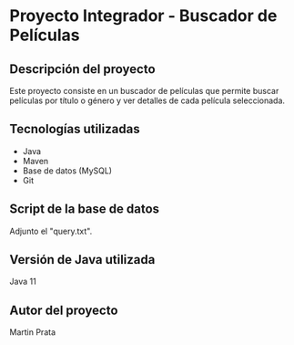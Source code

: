 # Proyecto Integrador - Buscador de Películas

## Descripción del proyecto
Este proyecto consiste en un buscador de películas que permite buscar películas por título o género y ver detalles de cada película seleccionada.

## Tecnologías utilizadas
- Java
- Maven
- Base de datos (MySQL)
- Git

## Script de la base de datos
Adjunto el "query.txt".

## Versión de Java utilizada
Java 11

## Autor del proyecto
Martin Prata
